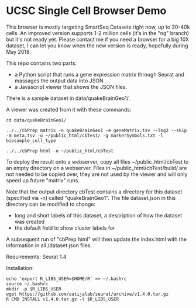 UCSC Single Cell Browser Demo
=============================

This browser is mostly targeting SmartSeq Datasets right now, up to 30-40k cells. 
An improved version supports 1-2 million cells (it's in the "ng" branch) but it's not ready yet.
Please contact me if you need a browser for a big 10X dataset, I can let you know when the new version is ready, hopefully during May 2018.

This repo contains two parts:
* a Python script that runs a gene expression matrix through Seurat and
  massages the output data into JSON
* a Javascript viewer that shows the JSON files.

There is a sample dataset in data/quakeBrainGeo1/.

A viewer was created from it with these commands:

    cd data/quakeBrainGeo1/

    ../../cbPrep matrix -n quakeBrainGeo1 -e geneMatrix.tsv --log2 --skip -m meta.tsv -o ~/public_html/cbTest/ -g markerSymbols.txt -l biosample_cell_type

    ../../cbPrep html -o ~/public_html/cbTest

To deploy the result onto a webserver, copy all files ~/public_html/cbTest to an empty directory on a webserver.
Files in ~/public_html/cbTest/build/ are not needed to be copied over, they are
not used by the viewer and will only speed up future "matrix" runs.

Note that the output directory cbTest contains a directory for this dataset (specified via -n) called "quakeBrainGeo1". The
file dataset.json in this directory can be modified to change: 
* long and short labels of this dataset, a description of how the dataset was created
* the default field to show cluster labels for

A subsequent run of "cbPrep html" will then update the index.html with the information in all <subdirectory>/dataset.json files.

Requirements: Seurat 1.4

Installation:

    echo 'export R_LIBS_USER=$HOME/R' >> ~/.bashrc
    source ~/.bashrc
    mkdir -p $R_LIBS_USER
    wget https://github.com/satijalab/seurat/archive/v1.4.0.tar.gz
    R CMD INSTALL v1.4.0.tar.gz -l $R_LIBS_USER
